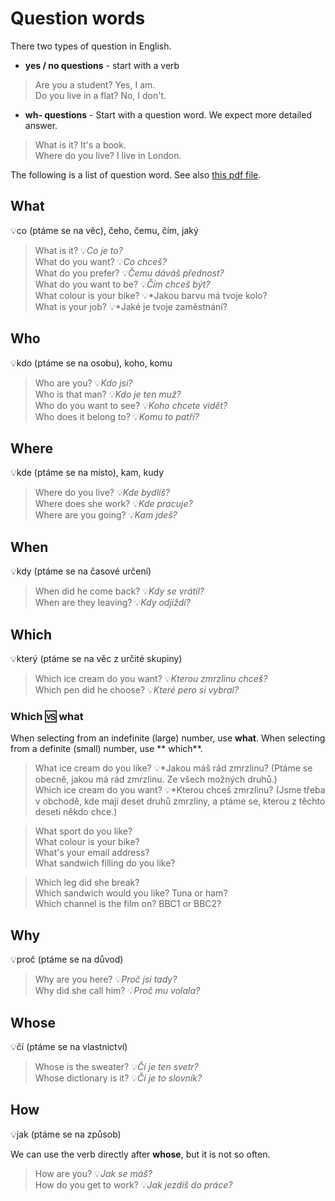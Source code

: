 # Question words

There two types of question in English.

* **yes / no questions** - start with a verb

> Are you a student? Yes, I am. <br/>
> Do you live in a flat? No, I don't. <br/>

* **wh- questions** - Start with a question word. We expect more detailed answer.

> What is it? It's a book. <br/>
> Where do you live? I live in London. <br/>

The following is a list of question word. See also [this pdf file](question-words.pdf).

## What

💡co (ptáme se na věc), čeho, čemu, čím, jaký

> What is it? 💡*Co je to?* <br/>
> What do you want? 💡*Co chceš?* <br/>
> What do you prefer? 💡*Čemu dáváš přednost?* <br/>
> What do you want to be? 💡*Čím chceš být?* <br/>
> What colour is your bike? 💡*Jakou barvu má tvoje kolo? <br/>
> What is your job? 💡*Jaké je tvoje zaměstnání? <br/>

## Who

💡kdo (ptáme se na osobu), koho, komu

> Who are you? 💡*Kdo jsi?* <br/>
> Who is that man? 💡*Kdo je ten muž?* <br/>
> Who do you want to see? 💡*Koho chcete vidět?* <br/>
> Who does it belong to? 💡*Komu to patří?* <br/>

## Where

💡kde (ptáme se na místo), kam, kudy

> Where do you live? 💡*Kde bydlíš?* <br/>
> Where does she work? 💡*Kde pracuje?* <br/>
> Where are you going? 💡*Kam jdeš?* <br/>

## When

💡kdy (ptáme se na časové určení)

> When did he come back? 💡*Kdy se vrátil?* <br/>
> When are they leaving? 💡*Kdy odjíždí?* <br/>

## Which

💡který (ptáme se na věc z určité skupiny)

> Which ice cream do you want? 💡*Kterou zmrzlinu chceš?* <br/>
> Which pen did he choose? 💡*Které pero si vybral?* <br/>

### Which 🆚 what

When selecting from an indefinite (large) number, use **what**. When selecting from a definite (small) number, use **
which**.

> What ice cream do you like? 💡*Jakou máš rád zmrzlinu? (Ptáme se obecně, jakou má rád zmrzlinu. Ze všech možných
druhů.) <br/>
> Which ice cream do you want? 💡*Kterou chceš zmrzlinu? (Jsme třeba v obchodě, kde mají deset druhů zmrzliny, a ptáme
> se, kterou z těchto deseti někdo chce.) <br/>

> What sport do you like? <br/>
> What colour is your bike? <br/>
> What's your email address? <br/>
> What sandwich filling do you like? <br/>

> Which leg did she break? <br/>
> Which sandwich would you like? Tuna or ham? <br/>
> Which channel is the film on? BBC1 or BBC2? <br/>

## Why

💡proč (ptáme se na důvod)

> Why are you here? 💡*Proč jsi tady?* <br/>
> Why did she call him? 💡*Proč mu volala?* <br/>

## Whose

💡čí (ptáme se na vlastnictví)

> Whose is the sweater? 💡*Čí je ten svetr?* <br/>
> Whose dictionary is it? 💡*Čí je to slovník?* <br/>

## How

💡jak (ptáme se na způsob)

We can use the verb directly after **whose**, but it is not so often.

> How are you? 💡*Jak se máš?* <br/>
> How do you get to work? 💡*Jak jezdíš do práce?* <br/>
